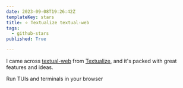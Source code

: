 ```yaml
---
date: 2023-09-08T19:26:42Z
templateKey: stars
title: ⭐ Textualize textual-web
tags:
  - github-stars
published: True

---
```


I came across [textual-web](https://github.com/Textualize/textual-web) from [Textualize](https://github.com/Textualize), and it's packed with great features and ideas.

Run TUIs and terminals in your browser
